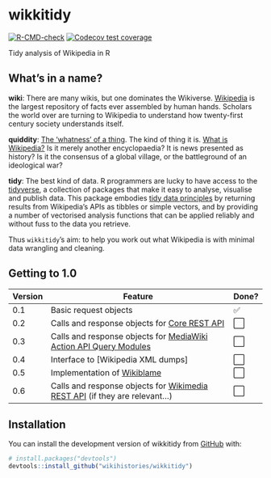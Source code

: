 
<!-- README.md is generated from README.Rmd. Please edit that file -->

# wikkitidy

<!-- badges: start -->

[![R-CMD-check](https://github.com/wikihistories/wikkitidy/actions/workflows/R-CMD-check.yaml/badge.svg)](https://github.com/wikihistories/wikkitidy/actions/workflows/R-CMD-check.yaml)
[![Codecov test
coverage](https://codecov.io/gh/wikihistories/wikkitidy/branch/main/graph/badge.svg)](https://app.codecov.io/gh/wikihistories/wikkitidy?branch=main)
<!-- badges: end -->

Tidy analysis of Wikipedia in R

## What’s in a name?

**wiki**: There are many wikis, but one dominates the Wikiverse.
[Wikipedia](https://wikipedia.org) is the largest repository of facts
ever assembled by human hands. Scholars the world over are turning to
Wikipedia to understand how twenty-first century society understands
itself.

**quiddity**: [The ‘whatness’ of a
thing](https://wikipedia.org/wiki/Quiddity). The kind of thing it is.
[What is Wikipedia?](https://wikipedia.org/wiki/WP:NOT) Is it merely
another encyclopaedia? It is news presented as history? Is it the
consensus of a global village, or the battleground of an ideological
war?

**tidy**: The best kind of data. R programmers are lucky to have access
to the [tidyverse](https://joss.theoj.org/papers/10.21105/joss.01686), a
collection of packages that make it easy to analyse, visualise and
publish data. This package embodies [tidy data
principles](https://www.jstatsoft.org/article/view/v059i10) by returning
results from Wikipedia’s APIs as tibbles or simple vectors, and by
providing a number of vectorised analysis functions that can be applied
reliably and without fuss to the data you retrieve.

Thus `wikkitidy`’s aim: to help you work out what Wikipedia is with
minimal data wrangling and cleaning.

## Getting to 1.0

| Version | Feature                                                                                                                        | Done?                |
|---------|--------------------------------------------------------------------------------------------------------------------------------|----------------------|
| 0.1     | Basic request objects                                                                                                          | :white_check_mark:   |
| 0.2     | Calls and response objects for [Core REST API](https://www.mediawiki.org/wiki/API:REST_API)                                    | :white_large_square: |
| 0.3     | Calls and response objects for [MediaWiki Action API Query Modules](https://www.mediawiki.org/wiki/API:Query)                  | :white_large_square: |
| 0.4     | Interface to \[Wikipedia XML dumps\]                                                                                           | :white_large_square: |
| 0.5     | Implementation of [Wikiblame](https://github.com/FlominatorTM/wikiblame)                                                       | :white_large_square: |
| 0.6     | Calls and response objects for [Wikimedia REST API](https://www.mediawiki.org/wiki/Wikimedia_REST_API) (if they are relevant…) | :white_large_square: |

## Installation

You can install the development version of wikkitidy from
[GitHub](https://github.com/) with:

``` r
# install.packages("devtools")
devtools::install_github("wikihistories/wikkitidy")
```
